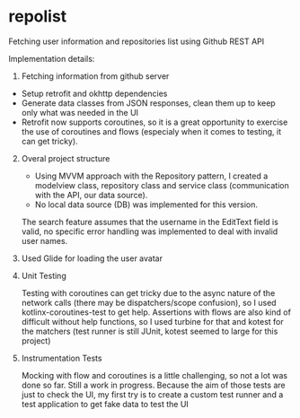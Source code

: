 # repolist
Fetching user information and repositories list using Github REST API

Implementation details:

1. Fetching information from github server
  * Setup retrofit and okhttp dependencies 
  * Generate data classes from JSON responses, clean them up to keep only what was needed in the UI
  * Retrofit now supports coroutines, so it is a great opportunity to exercise the use of coroutines 
  and flows (especialy when it comes to testing, it can get tricky).
  
2. Overal project structure
   * Using MVVM approach with the Repository pattern, I created a modelview class, repository class 
   and service class (communication with the API, our data source).
   * No local data source (DB) was implemented for this version.
 
   The search feature assumes that the username in the EditText field is valid, no specific
   error handling was implemented to deal with invalid user names.
   
3. Used Glide for loading the user avatar

4. Unit Testing
  
   Testing with coroutines can get tricky due to the async nature of the network calls (there may
   be dispatchers/scope confusion), so I used kotlinx-coroutines-test to get help.
   Assertions with flows are also kind of difficult without help functions, so I used turbine for 
   that and kotest for the matchers (test runner is still JUnit, kotest seemed to large for this project)
   
5. Instrumentation Tests

   Mocking with flow and coroutines is a little challenging, so not a lot was done so far. Still 
   a work in progress.
   Because the aim of those tests are just to check the UI, my first try is to create a 
   custom test runner and a test application to get fake data to test the UI
